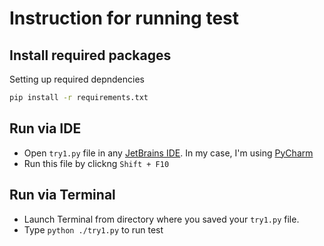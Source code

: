 # Instruction for running test


## Install required packages

Setting up required depndencies

```bash
pip install -r requirements.txt
```

## Run via IDE

- Open ```try1.py``` file in any [JetBrains IDE](https://www.jetbrains.com/). In my case, I'm using [PyCharm](https://www.jetbrains.com/pycharm/?fromMenu)
- Run this file by clickng ```Shift + F10```


## Run via Terminal

- Launch Terminal from directory where you saved your ```try1.py``` file.
- Type ```python ./try1.py``` to run test

